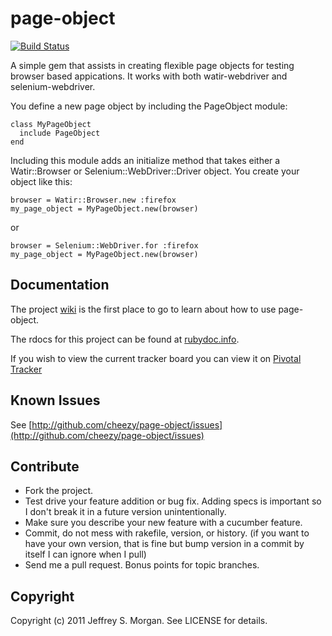 # page-object

[![Build Status](http://travis-ci.org/cheezy/page-object.png)](http://travis-ci.org/cheezy/page-object)


A simple gem that assists in creating flexible page objects for testing browser based appications.  It works with both watir-webdriver and selenium-webdriver.

You define a new page object by including the PageObject module:

    class MyPageObject
      include PageObject
    end

Including this module adds an initialize method that takes either a Watir::Browser or Selenium::WebDriver::Driver object.  You create your object like this:

    browser = Watir::Browser.new :firefox
    my_page_object = MyPageObject.new(browser)

or

    browser = Selenium::WebDriver.for :firefox
    my_page_object = MyPageObject.new(browser)

## Documentation

The project [wiki](https://github.com/cheezy/page-object/wiki) is the first place to go to learn about how to use page-object.

The rdocs for this project can be found at [rubydoc.info](http://rubydoc.info/github/cheezy/page-object/master/frames).

If you wish to view the current tracker board you can view it on [Pivotal Tracker](https://www.pivotaltracker.com/projects/289099)

## Known Issues

See [http://github.com/cheezy/page-object/issues](http://github.com/cheezy/page-object/issues)

## Contribute
 
* Fork the project.
* Test drive your feature addition or bug fix.  Adding specs is important so I don't break it in a future version unintentionally.
* Make sure you describe your new feature with a cucumber feature.
* Commit, do not mess with rakefile, version, or history.
  (if you want to have your own version, that is fine but bump version in a commit by itself I can ignore when I pull)
* Send me a pull request. Bonus points for topic branches.

## Copyright

Copyright (c) 2011 Jeffrey S. Morgan. See LICENSE for details.
